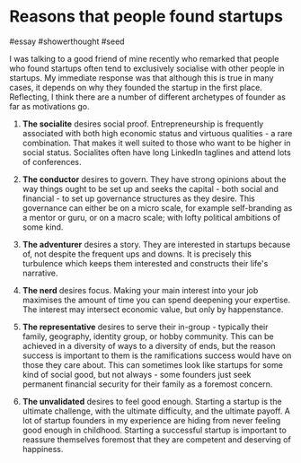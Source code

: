 # Reasons that people found startups
#essay #showerthought #seed

I was talking to a good friend of mine recently who remarked that people who found startups often tend to exclusively socialise with other people in startups. My immediate response was that although this is true in many cases, it depends on why they founded the startup in the first place. Reflecting, I think there are a number of different archetypes of founder as far as motivations go. 

1. **The socialite** desires social proof. Entrepreneurship is frequently associated with both high economic status and virtuous qualities - a rare combination. That makes it well suited to those who want to be higher in social status. Socialites often have long LinkedIn taglines and attend lots of conferences.
   
2. **The conductor** desires to govern. They have strong opinions about the way things ought to be set up and seeks the capital - both social and financial - to set up governance structures as they desire. This governance can either be on a micro scale, for example self-branding as a mentor or guru, or on a macro scale; with lofty political ambitions of some kind.
   
3. **The adventurer** desires a story. They are interested in startups because of, not despite the frequent ups and downs. It is precisely this turbulence which keeps them interested and constructs their life's narrative.
   
4. **The nerd** desires focus. Making your main interest into your job maximises the amount of time you can spend deepening your expertise. The interest may intersect economic value, but only by happenstance.
   
5. **The representative** desires to serve their in-group - typically their family, geography, identity group, or hobby community. This can be achieved in a diversity of ways to a diversity of ends, but the reason success is important to them is the ramifications success would have on those they care about. This can sometimes look like startups for some kind of social good, but not always - some founders just seek permanent financial security for their family as a foremost concern.
   
6. **The unvalidated** desires to feel good enough. Starting a startup is the ultimate challenge, with the ultimate difficulty, and the ultimate payoff. A lot of startup founders in my experience are hiding from never feeling good enough in childhood. Starting a successful startup is important to reassure themselves foremost that they are competent and deserving of happiness.